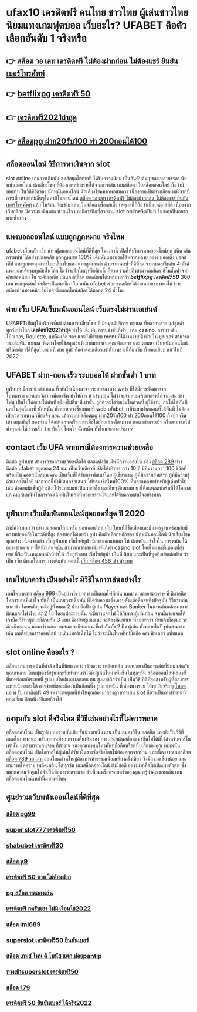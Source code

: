 # ufax10 เครดิตฟรี คนไทย ชาวไทย ผู้เล่นชาวไทยนิยมแทงเกมฟุตบอล เว็บอะไร? UFABET คือตัวเลือกอันดับ 1 จริงหรือ

## 👉 [สล็อต วอ เลท เครดิตฟรี ไม่ต้องฝากก่อน ไม่ต้องแชร์ ยืนยันเบอร์โทรศัพท์](https://mabet.net/)
## 👉 [betflixpg เครดิตฟรี 50](https://bio.link/tisawago)
## 👉 [เครดิตฟรี2021ล่าสุด](https://mabet.net/credit-free-50/)
## 👉 [สล็อตpg ฝาก20รับ100 ทํา 200ถอนได้100](https://mabet.net/20-free-100/)

## สล็อตออนไลน์  วิธีการหาเงินจาก slot 

 slot online เกมการเดิมพัน สุดฮิตยุคไฮเทคที่  ได้รับความนิยม เป็นอันดับต้นๆ ของเหล่าบรรดา นักพนันออนไลน์ นักเสี่ยงโชค ที่ต้องการสร้างรายได้จากการเล่น เกมสล็อต  เว็บสล็อตออนไลน์ ถือว่ามีบทบาท ในวิถีชีวิตของ นักพนันออนไลน์ นักเสี่ยงโชคมากพอสมควร เนื่องจากเป็นทางเลือก หลังจากที่ การเสี่ยงทายเกมอื่นๆในคาสิโนออนไลน์  [สล็อต วอ เลท เครดิตฟรี ไม่ต้องฝากก่อน ไม่ต้องแชร์ ยืนยันเบอร์โทรศัพท์](https://bio.link/tisawago)  แล้ว ในร้อน  จึงเข้ามาเล่นเว็บสล็อต เพื่อแก้เซ็ง เหตุผลนี้ก็ถือว่าเป็นเหตุผลที่ดี เนื่องจากเว็บสล็อต  มีความน่าตื่นเต้น น่าสนใจ และมีกราฟิกที่สวยงาม  slot onlineจึงเป็นที่ ชื่นชอบเป็นอยากมากนั่นเอง


## แทงบอลออนไลน์ แบบถูกฏกหมาย จริงไหม 

 ufabet เว็บหลัก  เว็บ แทงฟุตบอลออนไลน์ที่ดีที่สุด ในเวลานี้ เปิดให้บริการเกมออนไลน์ทุก ชนิด  เล่นการพนัน ได้อย่างปลอดภัย ถูกกฏหมาย 100% เดิมพันแทงบอลได้หลากหลาย  อย่าง บอลเต็ง บอลสเต็ป แทงลูกเตะมุมแทงใบเหลืองใบแดง แทงสูงและต่ำ ด้วยราคาค่าน้ำที่ดีที่สุด ราคาบอลเริ่มต้น 4 ตังค์ แทงบอลได้ครบทุกลีกในโลก ไม่ว่าจะลีกใหญ่หรือลีกเล็กก็ตาม รวมไปถึงสามารถเล่นคาสิโนชั้นนำจาก ค่ายยอดนิยม ใน ระดับเอเชีย เล่นเกมสล็อต ยอดนิยมได้มากมายกว่า ***betflixpg เครดิตฟรี 50*** 300 เกม หากคุณสนใจสมัครเป็นสมาชิก  เว็บ พนัน ufabet  สามารถสมัครได้ง่ายหลายช่องทางไม่ว่าจะสมัครผ่านทางหน้าเว็บไซค์หรือแอดไลน์สมัครได้ตลอด 24 ชั่วโมง

## ค่าย เว็บ UFAเว็บพนันออนไลน์ เว็บตรงไม่ผ่านเอเย่นต์  

UFABETเป็นผู้ให้บริการชั้นนำด้านการ เสี่ยงโชค ที่ มีหมุดมีบริการ ทายผล ที่หลากหลาย แก่ลูกค้า  ทุกวัยทั่วโลก **เครดิตฟรี2021ล่าสุด**  ทำให้ เดิมพัน การแข่งขันกีฬา , เกม casino, การแข่งขันโป๊กเกอร์,  Roulette, แบล็คแจ็ค  ฯลฯ และยังมีระบบ  menuที่ใช้งานง่าย ซึ่งช่วยให้ ยูสเซอร์ สามารถ วางเดิมพัน ทายผล วัดดวงโดยใช้สกุลเงินที่ มากมาย  หากคุณ ต้องการ  และ  ตามหา  เว็บพนันออนไลน์ ฟรีเครดิต  ที่ดีที่สุดในตอนนี้ ค่าย  ยูฟ่า คือคำตอบเดียวเท่านั้นเพราะนี้คือ เว็บ ที่  ยอดเยี่ยม แล้วในปี 2022


## UFABET ฝาก-ถอน เร็ว ระบบออโต้ ฝากขั้นต่ำ 1 บาท 

ยูฟ่าเบท  มีการ นำเข้า  ถอน ที่ ทันใจเนื่องมาจากระบบของทาง web  ที่ได้มีการพัฒนาจาก โปรแกรมเมอร์และวิศวกรมืออาชีพ ทำให้การ นำเข้า  ถอน  ไม่ว่าจะจากคอมพิวเตอร์หรือจาก สมาร์ทโฟน เป็นไปได้อย่างได้ทันที เพียงไม่กี่นาทีเท่านั้น  ลูกค้าจะได้รับเงินในส่วนที่ ผู้ใช้งาน  เล่นได้ได้ทันที  และในจุดนี้เองที่ นักพนัน ทั้งหลายต่างชื่นชมมาที่ web   ufabet  ว่ามีระบบฝากถอนที่ได้ทันที  ไม่ต้องเสียเวลารอนาน เมื่อแจ้ง ถอน แล้วระบบ [สล็อตpg ฝาก20รับ100 ทํา 200ถอนได้100](https://member.mabet.net/?action=login) ก็  เบิก เงิน เข้า สมุดบัญชี ของท่าน ได้อย่าง รวดเร็ว  และเมื่อได้เงินแล้ว ก็สามารถ ถอน เข้ากระเป๋า หรือสามารถไปทำทุนต่อได้ รวดเร็ว    ง่าย   ทันใจ โดนใจ นักพนัน ทั้งในและต่างประเทศ

##  contact   เว็บ UFA หากกรณีต้องการความช่วยเหลือ

ติดต่อ   ยูฟ่าเบท สามารถขอความช่วยเหลือได้  ตลอดทั้งวัน มีพนักงานคอยให้  ช่อง [สล็อต 289](https://mabet.net/20-free-100/) ทาง ติดต่อ ufabet อยู่ตลอด 24 ชม. เป็นเว็บเดียวที่  เปิดให้บริการ กว่า 10 ปี มีทีมงานกว่า 100 ชีวิตที่พร้อมให้ คอยสนับสนุน คุณ เป็นเว็บที่ได้รับการพัฒนาโดย ผู้เชี่ยวชาญ ผู้ที่มีความสามารถ ผู้ที่มีความรู้ด้านเทคโนโลยี นอกจากนี้ยังมีเสนอข้อเสนอ  โปรสมาชิกใหม่100% ที่หลากหลายสำหรับผู้เล่นทั่วไป เช่น ค่าคอมมิชชั่นผู้อ้างอิง โปรแกรมแบ่งปันผลกำไร และอื่นๆ อีกมากมาย นี่คือแพลตฟอร์มที่ให้โอกาสแก่ คนเล่นพนันในการวางเดิมพันในเกมที่พวกเขาสนใจและได้รับความสนใจอย่างมาก


## ยูฟ่าเบท  เว็บเดิมพันออนไลน์สุดยอดที่สุด ปี 2020

ถ้ามีคำถามมาว่า แทงบอลออนไลน์  หรือ  บ่อนออนไลน์  เว็บ ไหนที่มีชื่อเสียงและมีมาตรฐานพร้อมกับมีความปลอดภัยในระดับที่สูง ต้องบอกได้เลยว่า  ยูฟ่า คือตัวเลือกหลักของ นักพนันออนไลน์ นักเสี่ยงโชค  ทุกอย่าง  เนื่องจากตัว เว็บยูฟ่าเบท เว็บไซต์ยูฟ่า มีการออกแบบมา ให้ นักพนัน เข้าใจใน การพนัน ได้อย่างง่ายดาย ทำให้นักเล่นพนัน สามารถเข้าเล่นเดิมพันกีฬา   casino   slot โดยไม่ผ่านขั้นตอนที่ยุ่งยาก นี่จึงเป็นเหตุผลหลักที่ทำให้ เว็บยูฟ่าเบท เว็บไซต์ยูฟ่า เป็นที่ นิยม และเป็นที่พูดถึงปากต่อปาก ว่าเป็น เว็บ   ดีมากในการ วางเดิมพัน   ตอนนี้
 [เว็บ สล็อต 456 เข้า สู่ระบบ](https://mabet.net/register/)

##  เกมไพ่บาคาร่า  เป็นอย่างไร  มีวิธีในการเล่นอย่างไร 

 เกมไพ่บาคาร่า  [สล็อต 999](https://mabet.net/register/) เป็นอย่างไร  บาคาร่าเป็นเกมไพ่ที่เล่น นมนาน หลายศตวรรษ  ที่ มีเทคนิคในการเล่นที่เข้าใจ ทันที เป็นเกมการเดิมพัน ที่ได้รับความ ชื่นชอบตั้งแต่อดีตจนถึงปัจจุบัน วิธีการเล่นบาคาร่า โดยหลักๆจะมีอยู่ทั้งหมด 2  ฝ่าย คือฝั่ง  ผู้เล่น Player และ Banker ในการเล่นแต่ละเกมจะมีคนแจกไพ่  ฝ่าย ละ 2 ใบ โดยแต่ละรอบนั้น จะมีการแจกไพ่ ให้กับทางผู้เล่นก่อน จากนั้นจะแจกให้เจ้ามือ วิธีหาผู้ชนะมีด้วยกัน 3 แบบ คือฝ่ายผู้เล่นชนะ จะต้องมีคะแนน ที่ เยอะกว่า ฝ่ายเจ้ามือชนะ จะต้องมีคะแนน  มากกว่า  และการเสมอ จะมีคะแนน ที่เท่ากันทั้ง 2 ฝั่ง ผู้เล่น ทั้งหลายในปัจุบันสามารถเล่น  เกมไพ่บาคาร่าออนไลน์  บนอินเทอร์เน็ตได้ ไม่ว่าจะเป็นโทรศัพท์มือถือ คอมพิวเตอร์ แท็บแลต  


##  slot online  คืออะไร ?

สล็อต   เกมการพนันที่กำลังเป็นที่นิยม อย่างกว้างขวาง  เพลิดเพลิน   แตกบ่อย  เป็นการเล่นที่นิยม เล่นกัน หลากหลาย ในหมู่ของวัยรุ่นและวัยทำงานทำให้มี ผู้เล่นใหม่ เพิ่มขึ้นในทุกๆวัน  สล็อตออนไลน์เล่นฟรีที่มาพร้อมกับระบบที่ รูปแบบใหม่และผลตอบแทน สูงมากถือว่าเป็น เป็นวิธี ที่ดีที่สุดสำหรับผู้ที่ต้องการ ลงทุนน้อยและได้ การจ่ายที่เยอะถือว่าเป็นอีกหนึ่ง รูปการพนัน ที่ ช่องทางรวย ได้ทุกวันจริง ๆ [โหลด แอ พ รับ เครดิตฟรี 49](https://member.mabet.net/?action=login) เพราะเหตุผลนี้ทำให้คุณต้องมาลองดูว่าการเล่น slot ถือว่าเป็นการทำงานที่ ยอดเยี่ยม อีกหนึ่งวิธีเลยก็ว่าได้


## ลงทุนกับ slot ดีจริงไหม มีวิธีเล่นอย่างไรที่ไม่ควรพลาด

 สล็อตออนไลน์ เป็นรูปแบบความบันเทิง ชั้นนำ  มาเนิ่นนาน เป็นเกมคาสิโน ยอดฮิต และยังเป็นวิธีที่สนุกในการเล่นสำหรับทุกคนที่ชอบความตื่นเต้นของ การเล่นพนันสล็อตแมชชีนไม่ได้มีไว้สำหรับคาสิโนเท่านั้น แต่สามารถเล่นจาก ที่ทำงาน ของคุณเองบนโทรศัพท์มือถือหรือแท็บเล็ตของคุณ เกมพนันสล็อตออนไลน์ เปิดโอกาสให้ผู้เล่นได้รับ เงินรางวัลจริงโดยไม่ต้องออกจากบ้าน และเนื่องจากเกมสล็อต [สล็อต 789 วอ เลท](https://mabet.net/credit-free-50/) ออนไลน์ส่วนใหญ่ต้องการค่าธรรมเนียมเพียงครั้งเดียว จึงมีความเสี่ยงน้อย และสามารถให้ความ เพลิดเพลิน ได้ทุกวัน เกมสล็อตออนไลน์ ยังมีข้อดี อย่างมากคือไม่เปิดเผยตัวตน ซึ่งหมายความว่าคุณไม่จำเป็นต้อง หวาดระแวง ว่าเพื่อนหรือครอบครัวของคุณจะรู้ว่าคุณชอบเล่น เกมสล็อตออนไลน์เหล่านี้มากแค่ไหน


## ศูนย์รวมเว็บพนันออนไลน์ที่ดีที่สุด

### [สล็อต pg99](https://atom.io/themes/สมัครฟรีเครดิต%20databet88%20สล็อต%20008%20สล็อต%20PG%2020รับ100%20เว็บตรง100%)
### [super slot777 เครดิตฟรี50](https://atom.io/themes/สมัครฟรีเครดิต%20สล็อต%20โปร%20วัน%20เกิด%20008%20สล็อต%20PG%2020รับ100%20เว็บตรง100%)
### [shabubet เครดิตฟรี30](https://atom.io/themes/สมัครฟรีเครดิต%20จีคลับ%20สล็อต%20มือถือ%20ฟรี%20008%20สล็อต%20PG%2020รับ100%20เว็บตรง100%)
### [สล็อต y9](https://atom.io/themes/สมัครฟรีเครดิต%20สล็อต%20โอน%20ผ่าน%20วอ%20เลท%20ไม่มีขั้นต่ำ%20008%20สล็อต%20PG%2020รับ100%20เว็บตรง100%)
### [เครดิตฟรี 50 บาท ไม่ต้องฝาก](https://atom.io/themes/สมัครฟรีเครดิต%20pxสล็อต%20008%20สล็อต%20PG%2020รับ100%20เว็บตรง100%)
### [pg สล็อต ทดลองเล่น](https://atom.io/themes/สมัครฟรีเครดิต%20สล็อต%20เครดิตฟรี%20ล่าสุด%20วันนี้%20008%20สล็อต%20PG%2020รับ100%20เว็บตรง100%)
### [เครดิตฟรี กดรับเอง ไม่มี เงื่อนไข2022](https://atom.io/themes/สมัครฟรีเครดิต%20mafiaสล็อต%20008%20สล็อต%20PG%2020รับ100%20เว็บตรง100%)
### [สล็อต imi689](https://atom.io/themes/สมัครฟรีเครดิต%20สล็อต88%20008%20สล็อต%20PG%2020รับ100%20เว็บตรง100%)
### [superslot เครดิตฟรี50 ยืนยันเบอร์](https://atom.io/themes/สมัครฟรีเครดิต%20wallet%20slot%20เครดิตฟรี%20008%20สล็อต%20PG%2020รับ100%20เว็บตรง100%)
### [สล็อต เกมส์ ไหน ดี โบนัส แตก บ่อยpantip](https://atom.io/themes/สมัครฟรีเครดิต%20wow%20slot666%20เครดิตฟรี%20100%20008%20สล็อต%20PG%2020รับ100%20เว็บตรง100%)
### [ทางเข้าsuperslot เครดิตฟรี50](https://atom.io/themes/สมัครฟรีเครดิต%20777ww%20casino%20เครดิตฟรี%20008%20สล็อต%20PG%2020รับ100%20เว็บตรง100%)
### [สล็อต 179](https://atom.io/themes/สมัครฟรีเครดิต%20123goal%20เครดิตฟรี%20008%20สล็อต%20PG%2020รับ100%20เว็บตรง100%)
### [เครดิตฟรี 50 ยืนยันเบอร์ ได้จริง2022](https://atom.io/themes/สมัครฟรีเครดิต%20superslot%20v9เครดิตฟรี50%20008%20สล็อต%20PG%2020รับ100%20เว็บตรง100%)